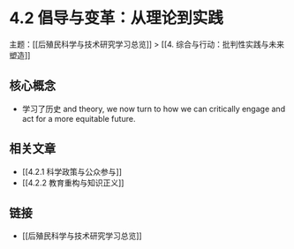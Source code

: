 # 4.2 倡导与变革：从理论到实践

主题：[[后殖民科学与技术研究学习总览]] > [[4. 综合与行动：批判性实践与未来塑造]]

## 核心概念

- 学习了历史 and theory, we now turn to how we can critically engage and act for a more equitable future.

## 相关文章

- [[4.2.1 科学政策与公众参与]]
- [[4.2.2 教育重构与知识正义]]

## 链接

- [[后殖民科学与技术研究学习总览]]
